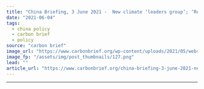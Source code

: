 ```yaml
---
title: "China Briefing, 3 June 2021 -  New climate ‘leaders group’; ‘Record-breaking’ electricity consumption; ‘Artificial sun’"
date: "2021-06-04"
tags: 
  - china policy
  - carbon brief
  - policy
source: "carbon brief"
image_url: "https://www.carbonbrief.org/wp-content/uploads/2021/05/website-masthead-new-583x372.png"
image_fp: "/assets/img/post_thumbnails/127.png"
lead: ""
article_url: "https://www.carbonbrief.org/china-briefing-3-june-2021-new-climate-leaders-group-record-breaking-electricity-consumption-artificial-sun"
---
```


---

